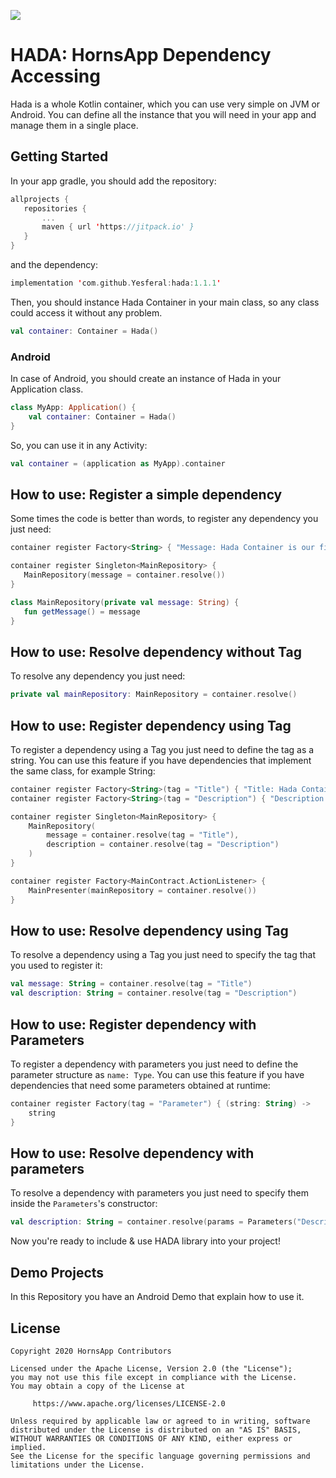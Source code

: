 [![](https://jitpack.io/v/Yesferal/hada.svg)](https://jitpack.io/#Yesferal/hada)
# HADA: HornsApp Dependency Accessing
Hada is a whole Kotlin container, which you can use very simple on JVM or Android.
You can define all the instance that you will need in your app and manage them in a single place.

## Getting Started
In your app gradle, you should add the repository:
 ```kotlin
allprojects {
    repositories {
        ...
        maven { url 'https://jitpack.io' }
    }
}
 ```
 and the dependency:
 ```kotlin
 implementation 'com.github.Yesferal:hada:1.1.1'
 ```

Then, you should instance Hada Container in your main class, so any class could access it without any problem.

```kotlin
val container: Container = Hada()
```

### Android
In case of Android, you should create an instance of Hada in your Application class.

 ```kotlin
 class MyApp: Application() {
     val container: Container = Hada()
 }
 ```

 So, you can use it in any Activity:

 ```kotlin
 val container = (application as MyApp).container
```

## How to use: Register a simple dependency
 Some times the code is better than words, to register any dependency you just need:

 ```kotlin
 container register Factory<String> { "Message: Hada Container is our first option !" }

 container register Singleton<MainRepository> {
    MainRepository(message = container.resolve())
 }

 class MainRepository(private val message: String) {
    fun getMessage() = message
 }
 ```

 ## How to use: Resolve dependency without Tag
 To resolve any dependency you just need:

 ```kotlin
 private val mainRepository: MainRepository = container.resolve()
 ```

 ## How to use: Register dependency using Tag
 To register a dependency using a Tag you just need to define the tag as a string. You can use this feature if you have dependencies that implement the same class, for example String:
 ```kotlin
 container register Factory<String>(tag = "Title") { "Title: Hada Container" }
 container register Factory<String>(tag = "Description") { "Description: This is a demo app, which implement Hada Container. This strings are injected by Hada using a Tag, in order to Hada know which one to use in each case." }

 container register Singleton<MainRepository> {
     MainRepository(
         message = container.resolve(tag = "Title"),
         description = container.resolve(tag = "Description")
     )
 }

 container register Factory<MainContract.ActionListener> {
     MainPresenter(mainRepository = container.resolve())
 }
 ```

 ## How to use: Resolve dependency using Tag
 To resolve a dependency using a Tag you just need to specify the tag that you used to register it:
 ```kotlin
 val message: String = container.resolve(tag = "Title")
 val description: String = container.resolve(tag = "Description")
 ```

 ## How to use: Register dependency with Parameters
 To register a dependency with parameters you just need to define the parameter structure as `name: Type`.
 You can use this feature if you have dependencies that need some parameters obtained at runtime:
 ```kotlin
 container register Factory(tag = "Parameter") { (string: String) ->
     string
 }
 ```

 ## How to use: Resolve dependency with parameters
 To resolve a dependency with parameters you just need to specify them inside the `Parameters`'s constructor:
 ```kotlin
 val description: String = container.resolve(params = Parameters("Description: Inserting value as Parameter"))
 ```

 Now you're ready to include & use HADA library into your project!

 ## Demo Projects
 In this Repository you have an Android Demo that explain how to use it.

 ## License
 ```
 Copyright 2020 HornsApp Contributors

 Licensed under the Apache License, Version 2.0 (the "License");
 you may not use this file except in compliance with the License.
 You may obtain a copy of the License at

      https://www.apache.org/licenses/LICENSE-2.0

 Unless required by applicable law or agreed to in writing, software
 distributed under the License is distributed on an "AS IS" BASIS,
 WITHOUT WARRANTIES OR CONDITIONS OF ANY KIND, either express or implied.
 See the License for the specific language governing permissions and
 limitations under the License.
 ```
